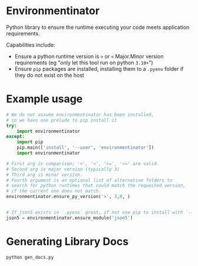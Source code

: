 
# Environmentinator

Python library to ensure the runtime executing your code meets application requirements.

Capabilities include:

 - Ensure a python runtime version is `>` or `<` Major.Minor version requirements (eg "only let this tool run on python `3.10+`")
 - Ensure `pip` packages are installed, installing them to a `.pyenv` folder if they do not exist on the host


# Example usage

```python
# We do not assume environmentinator has been installed,
# so we have one prelude to pip install it
try:
    import environmentinator
except:
    import pip
    pip.main(['install', '--user', 'environmentinator'])
    import environmentinator

# First arg is comparison; '>', '<', '>=', '<=' are valid.
# Second arg is major version (typically 3)
# Third arg is minor version.
# Fourth argument is an optional list of alternative folders to
# search for python runtimes that could match the requested version,
# if the current one does not match.
environmentinator.ensure_py_version('>', 3,8, )


# If json5 exists in `.pyenv` great, if not use pip to install with `--target=.pyenv`
json5 = environmentinator.ensure_module('json5')


```


# Generating Library Docs

```bash
python gen_docs.py

```

